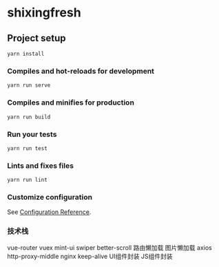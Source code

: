 # shixingfresh

## Project setup
```
yarn install
```

### Compiles and hot-reloads for development
```
yarn run serve
```

### Compiles and minifies for production
```
yarn run build
```

### Run your tests
```
yarn run test
```

### Lints and fixes files
```
yarn run lint
```

### Customize configuration
See [Configuration Reference](https://cli.vuejs.org/config/).


### 技术栈
vue-router
vuex
mint-ui
swiper
better-scroll
路由懒加载
图片懒加载
axios
http-proxy-middle
nginx
keep-alive
UI组件封装
JS组件封装